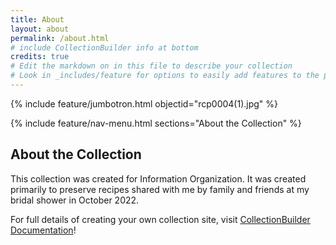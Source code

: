 ```yaml
---
title: About
layout: about
permalink: /about.html
# include CollectionBuilder info at bottom
credits: true
# Edit the markdown on in this file to describe your collection
# Look in _includes/feature for options to easily add features to the page
---
```


{% include feature/jumbotron.html objectid="rcp0004(1).jpg" %}

{% include feature/nav-menu.html sections="About the Collection" %}

## About the Collection

This collection was created for Information Organization. It was created primarily to preserve recipes shared with me by family and friends at my bridal shower in October 2022.  

For full details of creating your own collection site, visit [CollectionBuilder Documentation](https://collectionbuilder.github.io/cb-docs/)!
 
 
